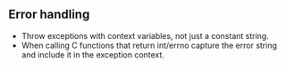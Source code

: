 ## Error handling

* Throw exceptions with context variables, not just a constant string.
* When calling C functions that return int/errno capture the error string
and include it in the exception context.